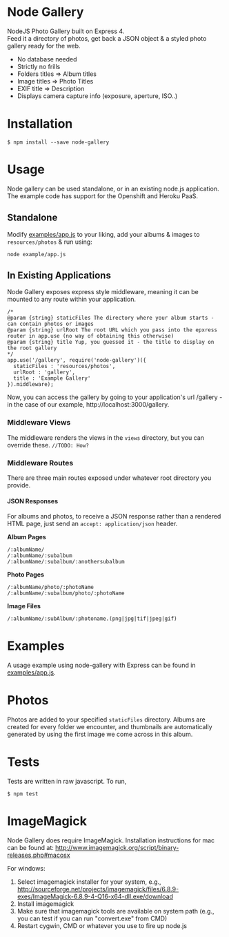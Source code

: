 Node Gallery
============

NodeJS Photo Gallery built on Express 4.  
Feed it a directory of photos, get back a JSON object & a styled photo gallery ready for the web.  

* No database needed
* Strictly no frills
* Folders titles => Album titles
* Image titles => Photo Titles
* EXIF title => Description
* Displays camera capture info (exposure, aperture, ISO..)

Installation
============

    $ npm install --save node-gallery
    
Usage    
=====
Node gallery can be used standalone, or in an existing node.js application. The example code has support for the Openshift and Heroku PaaS. 
## Standalone
Modify [examples/app.js](examples/app.js) to your liking, add your albums & images to `resources/photos` & run using:
    
	node example/app.js

## In Existing Applications
Node Gallery exposes express style middleware, meaning it can be mounted to any route within your application.

    /*
    @param {string} staticFiles The directory where your album starts - can contain photos or images
    @param {string} urlRoot The root URL which you pass into the epxress router in app.use (no way of obtaining this otherwise)
    @param {string} title Yup, you guessed it - the title to display on the root gallery
    */
    app.use('/gallery', require('node-gallery')({
      staticFiles : 'resources/photos',
      urlRoot : 'gallery', 
      title : 'Example Gallery'
    }).middleware);

Now, you can access the gallery by going to your application's url /gallery - in the case of our example, http://localhost:3000/gallery. 

### Middleware Views
The middleware renders the views in the `views` directory, but you can override these. `//TODO: How?`

### Middleware Routes
There are three main routes exposed under whatever root directory you provide.  

#### JSON Responses
For albums and photos, to receive a JSON response rather than a rendered HTML page, just send an `accept: application/json` header.

**Album Pages**  

    /:albumName/      
    /:albumName/:subalbum  
    /:albumName/:subalbum/:anothersubalbum  


**Photo Pages**  
    
    /:albumName/photo/:photoName
    /:albumName/:subalbum/photo/:photoName
    
**Image Files**  
    
    /:albumName/:subAlbum/:photoname.(png|jpg|tif|jpeg|gif)
    
Examples
===================
A usage example using node-gallery with Express can be found in [examples/app.js](examples/app.js).

Photos
===================
Photos are added to your specified `staticFiles` directory. Albums are created for every folder we encounter, and thumbnails are automatically generated by using the first image we come across in this album.  

Tests
============
Tests are written in raw javascript. To run,

    $ npm test

ImageMagick
===========
Node Gallery does require ImageMagick. Installation instructions for mac can be found at: http://www.imagemagick.org/script/binary-releases.php#macosx  
  
For windows:

1. Select imagemagick installer for your system, e.g., http://sourceforge.net/projects/imagemagick/files/6.8.9-exes/ImageMagick-6.8.9-4-Q16-x64-dll.exe/download
2. Install imagemagick
3. Make sure that imagemagick tools are available on system path (e.g., you can test if you can run "convert.exe" from CMD)
4. Restart cygwin, CMD or whatever you use to fire up node.js
